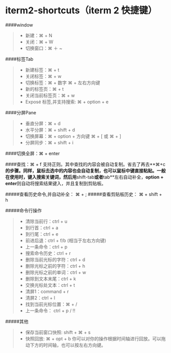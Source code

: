 iterm2-shortcuts（iterm 2 快捷键）
============

####window
>* 新建：⌘ + N
>* 关闭：⌘ + W
>* 切换窗口：⌘ ＋ ~

####标签Tab
>* 新建标签：⌘ + t
>* 关闭标签：⌘ + w
>* 切换标签：⌘ + 数字    ⌘ + 左右方向键
>* 新的标签页：⌘ + t
>* 关闭当前标签页：⌘ + w 
>* Exposé 标签,并支持搜索: ⌘ + option + e

####分屏Pane
>* 垂直分屏：⌘ + d
>* 水平分屏：⌘ + shift + d
>* 切换屏幕：⌘ + option + 方向键      ⌘ + [ 或 ⌘ + ]
>* 分屏同步：⌘ + shift + i

####切换全屏：⌘ + enter

####查找：⌘ + f
支持正则。其中查找的内容会被自动复制。省去了再去**⌘+c**的步骤。同样，鼠标去选中的内容也会自动复制，也可以鼠标中键直接粘贴。一般在使用时，键入搜索关键词，然后用**shift-tab**或者**tab**左右自动补全，**option + enter**则自动将搜索结果键入，并且复制到剪贴板。

#####查看历史命令,并自动补全： ⌘ + ;
#####查看剪贴板历史： ⌘ + shift + h

#####命令行操作
>* 清除当前行：ctrl + u
>* 到行首：ctrl + a
>* 到行尾：ctrl + e
>* 前进后退：ctrl + f/b (相当于左右方向键)
>* 上一条命令：ctrl + p
>* 搜索命令历史：ctrl + r
>* 删除当前光标的字符：ctrl + d
>* 删除光标之前的字符：ctrl + h
>* 删除光标之前的单词：ctrl + w
>* 删除到文本末尾：ctrl + k
>* 交换光标处文本：ctrl + t
>* 清屏1：command + r
>* 清屏2：ctrl + l
>* 找到当前光标位置：⌘ + /
>* 上一条命令： ctrl + p / !!


#####其他
>* 保存当前窗口快照: shift + ⌘ + s
>* 快照回放: ⌘ + opt + b
你可以对你的操作根据时间轴进行回放。可以拖动下方的时间轴，也可以按左右方向键。





